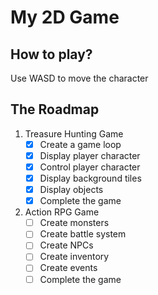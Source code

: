 # My 2D Game

## How to play?

Use WASD to move the character

## The Roadmap

1. Treasure Hunting Game
   - [x] Create a game loop
   - [x] Display player character
   - [x] Control player character
   - [x] Display background tiles
   - [x] Display objects
   - [x] Complete the game
2. Action RPG Game
   - [ ] Create monsters
   - [ ] Create battle system
   - [ ] Create NPCs
   - [ ] Create inventory
   - [ ] Create events
   - [ ] Complete the game
